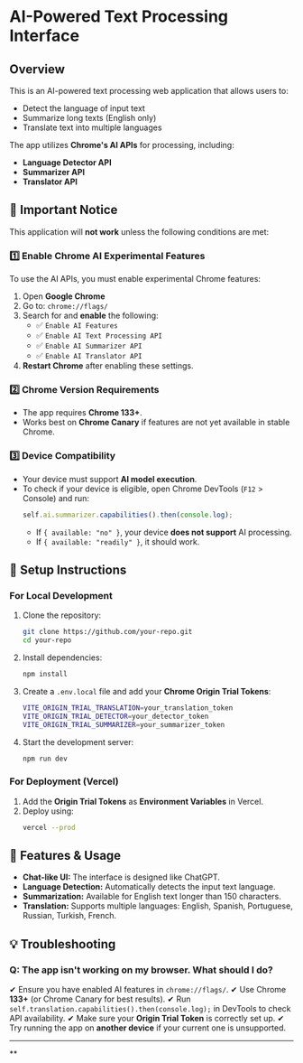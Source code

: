 # AI-Powered Text Processing Interface

## Overview
This is an AI-powered text processing web application that allows users to:
- Detect the language of input text
- Summarize long texts (English only)
- Translate text into multiple languages

The app utilizes **Chrome's AI APIs** for processing, including:
- **Language Detector API**
- **Summarizer API**
- **Translator API**

## **🚨 Important Notice**
This application will **not work** unless the following conditions are met:

### **1️⃣ Enable Chrome AI Experimental Features**
To use the AI APIs, you must enable experimental Chrome features:
1. Open **Google Chrome**
2. Go to: `chrome://flags/`
3. Search for and **enable** the following:
   - ✅ `Enable AI Features`
   - ✅ `Enable AI Text Processing API`
   - ✅ `Enable AI Summarizer API`
   - ✅ `Enable AI Translator API`
4. **Restart Chrome** after enabling these settings.

### **2️⃣ Chrome Version Requirements**
- The app requires **Chrome 133+**.
- Works best on **Chrome Canary** if features are not yet available in stable Chrome.

### **3️⃣ Device Compatibility**
- Your device must support **AI model execution**.
- To check if your device is eligible, open Chrome DevTools (`F12` > Console) and run:
  ```javascript
  self.ai.summarizer.capabilities().then(console.log);
  ```
  - If `{ available: "no" }`, your device **does not support** AI processing.
  - If `{ available: "readily" }`, it should work.

## **🔧 Setup Instructions**
### **For Local Development**
1. Clone the repository:
   ```sh
   git clone https://github.com/your-repo.git
   cd your-repo
   ```
2. Install dependencies:
   ```sh
   npm install
   ```
3. Create a `.env.local` file and add your **Chrome Origin Trial Tokens**:
   ```sh
   VITE_ORIGIN_TRIAL_TRANSLATION=your_translation_token
   VITE_ORIGIN_TRIAL_DETECTOR=your_detector_token
   VITE_ORIGIN_TRIAL_SUMMARIZER=your_summarizer_token
   ```
4. Start the development server:
   ```sh
   npm run dev
   ```

### **For Deployment (Vercel)**
1. Add the **Origin Trial Tokens** as **Environment Variables** in Vercel.
2. Deploy using:
   ```sh
   vercel --prod
   ```

## **🚀 Features & Usage**
- **Chat-like UI:** The interface is designed like ChatGPT.
- **Language Detection:** Automatically detects the input text language.
- **Summarization:** Available for English text longer than 150 characters.
- **Translation:** Supports multiple languages: English, Spanish, Portuguese, Russian, Turkish, French.

## **💡 Troubleshooting**
### **Q: The app isn't working on my browser. What should I do?**
✔ Ensure you have enabled AI features in `chrome://flags/`.
✔ Use Chrome **133+** (or Chrome Canary for best results).
✔ Run `self.translation.capabilities().then(console.log);` in DevTools to check API availability.
✔ Make sure your **Origin Trial Token** is correctly set up.
✔ Try running the app on **another device** if your current one is unsupported.


---
**


